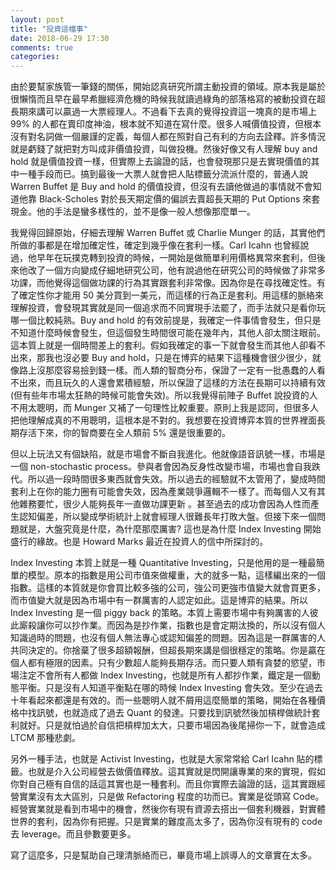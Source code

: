 ```yaml
---
layout: post
title: "投資這檔事"
date: 2018-06-29 17:30
comments: true
categories: 
---
```

由於要幫家族管一筆錢的關係，開始認真研究所謂主動投資的領域。原本我是屬於很懶惰而且早在最早希臘經濟危機的時候我就讀過綠角的部落格寫的被動投資在超長期來講可以贏過一大票經理人。不過看下去真的覺得投資這一塊真的是市場上 99% 的人都在賣印度神油，根本就不知道在寫什麼。很多人喊價值投資，但根本沒有對名詞做一個嚴謹的定義，每個人都在照對自己有利的方向去詮釋。許多情況就是虧錢了就把對方叫成非價值投資，叫做投機。然後好像又有人理解 buy and hold 就是價值投資一樣，但實際上去論證的話，也會發現那只是去實現價值的其中一種手段而已。搞到最後一大票人就會把人貼標籤分流派什麼的，普通人說 Warren Buffet 是 Buy and hold 的價值投資，但沒有去讀他做過的事情就不會知道他靠 Black-Scholes 對於長天期定價的偏誤去賣超長天期的 Put Options 來套現金。他的手法是蠻多樣性的，並不是像一般人想像那麼單一。

我覺得回歸原始，仔細去理解 Warren Buffet 或 Charlie Munger 的話，其實他們所做的事都是在增加確定性，確定到幾乎像在套利一樣。Carl Icahn 也曾經說過，他早年在玩撲克轉到投資的時候，一開始是做簡單利用價格異常來套利，但後來他改了一個方向變成仔細地研究公司，他有說過他在研究公司的時候做了非常多功課，而他覺得這個做功課的行為其實跟套利非常像。因為你是在尋找確定性。有了確定性你才能用 50 美分買到一美元，而這樣的行為正是套利。用這樣的脈絡來理解投資，會發現其實就是同一個追求而不同實現手法罷了，而手法就只是看你玩哪一個比較純熟。Buy and hold 的有效前提是，我確定一件事情會發生，但只是不知道什麼時候會發生，但這個發生時間很可能在幾年內，其他人卻太關注眼前。這本質上就是一個時間差上的套利。假如我確定的事一下就會發生而其他人卻看不出來，那我也沒必要 Buy and hold，只是在博弈的結果下這種機會很少很少，就像路上沒那麼容易撿到錢一樣。而人類的智商分布，保證了一定有一批愚蠢的人看不出來，而且玩久的人還會累積經驗，所以保證了這樣的方法在長期可以持續有效 (但有些年市場太狂熱的時候可能會失效)。所以我覺得前陣子 Buffet 說投資的人不用太聰明，而 Munger 又補了一句理性比較重要。原則上我是認同，但很多人把他理解成真的不用聰明，這根本是不對的。我想要在投資博弈本質的世界裡面長期存活下來，你的智商要在全人類前 5% 還是很重要的。

但以上玩法又有個缺陷，就是市場會不斷自我進化。他就像語音訊號一樣，市場是一個 non-stochastic process。參與者會因為反身性改變市場，市場也會自我跌代。所以過一段時間很多東西就會失效。所以過去的經驗就不太管用了，變成時間套利上在你的能力圈有可能會失效，因為產業競爭邏輯不一樣了。而每個人又有其他雜務要忙，很少人能夠長年一直做功課更新 。甚至過去的成功會因為人性而產生認知偏差，所以變成學術統計上就會經理人很難長年打敗大盤。但接下來一個問題就是，大盤究竟是什麼，為什麼那麼厲害? 這也是為什麼 Index Investing 開始盛行的緣故。也是 Howard Marks 最近在投資人的信中所探討的。

Index Investing 本質上就是一種 Quantitative Investing，只是他用的是一種最簡單的模型。原本的指數是用公司市值來做權重，大的就多一點，這樣編出來的一個指數。這樣的本質就是你會買比較多強的公司，強公司更強市值變大就會買更多，而市值變大就是因為市場中有一群厲害的人認定如此。這是博弈的結果。所以 Index Investing 是一個 piggy back 的策略。本質上需要市場中有夠厲害的人彼此廝殺讓你可以抄作業。而因為是抄作業，指數也是會定期汰換的，所以沒有個人知識過時的問題，也沒有個人無法專心或認知偏差的問題。因為這是一群厲害的人共同決定的。你捨棄了很多超額報酬，但超長期來講是個很穩定的策略。你是贏在個人都有極限的因素。只有少數超人能夠長期存活。而只要人類有貪婪的慾望，市場注定不會所有人都做 Index Investing，也就是所有人都抄作業，鐵定是一個動態平衡。只是沒有人知道平衡點在哪的時候 Index Investing 會失效。至少在過去十年看起來都還是有效的。而一些聰明人就不屑用這麼簡單的策略，開始在各種價格中找訊號，也就造成了過去 Quant 的發達。只要找到訊號然後加槓桿做統計套利就好。只是就怕過於自信把槓桿加太大，只要市場因為後尾掃你一下，就會造成 LTCM 那種悲劇。

另外一種手法，也就是 Activist Investing，也就是大家常常給 Carl Icahn 貼的標籤。也就是介入公司經營去做價值釋放。這其實就是閃開讓專業的來的實現，假如你對自己極有自信的話這其實也是一種套利。而且你實際去論證的話，這其實跟經營實業沒有太大區別，只是做 Refactoring 程度的功而已。實業是從頭寫 Code。經營實業就是看到市場中的機會，然後你有現有資源去搭出一個套利機器，對實體世界的套利，因為你有把握。只是實業的難度高太多了，因為你沒有現有的 code 去 leverage。而且參數要更多。

寫了這麼多，只是幫助自己理清脈絡而已，畢竟市場上誤導人的文章實在太多。
